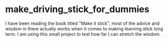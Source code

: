 # make_driving_stick_for_dummies
I have been reading the book titled "Make it stick", most of the advice and wisdom in there actually works when it comes to making learning stick long term. I am using this small project to test how far I can stretch the wisdom.
